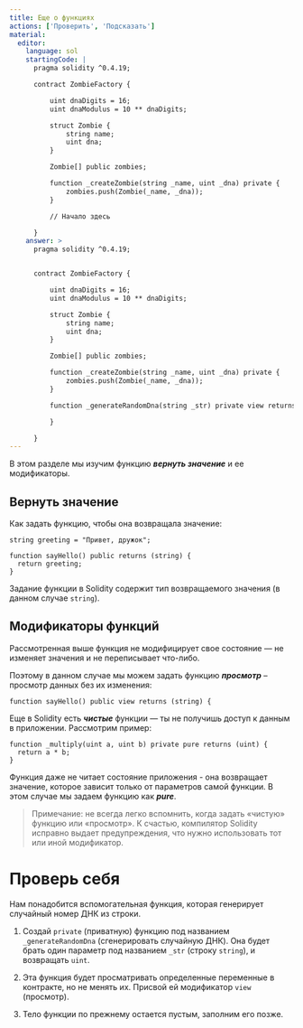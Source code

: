 ```yaml
---
title: Еще о функциях
actions: ['Проверить', 'Подсказать']
material:
  editor:
    language: sol
    startingCode: |
      pragma solidity ^0.4.19;

      contract ZombieFactory {

          uint dnaDigits = 16;
          uint dnaModulus = 10 ** dnaDigits;

          struct Zombie {
              string name;
              uint dna;
          }

          Zombie[] public zombies;

          function _createZombie(string _name, uint _dna) private {
              zombies.push(Zombie(_name, _dna));
          }

          // Начало здесь

      }
    answer: >
      pragma solidity ^0.4.19;


      contract ZombieFactory {

          uint dnaDigits = 16;
          uint dnaModulus = 10 ** dnaDigits;

          struct Zombie {
              string name;
              uint dna;
          }

          Zombie[] public zombies;

          function _createZombie(string _name, uint _dna) private {
              zombies.push(Zombie(_name, _dna));
          }

          function _generateRandomDna(string _str) private view returns (uint) {

          }

      }
---
```


В этом разделе мы изучим функцию **_вернуть значение_** и ее модификаторы.

## Вернуть значение

Как задать функцию, чтобы она возвращала значение:

```
string greeting = "Привет, дружок";

function sayHello() public returns (string) {
  return greeting;
}
```

Задание функции в Solidity содержит тип возвращаемого значения (в данном случае `string`).

## Модификаторы функций

Рассмотренная выше функция не модифицирует свое состояние — не изменяет значения и не переписывает что-либо.

Поэтому в данном случае мы можем задать функцию **_просмотр_** – просмотр данных без их изменения:

```
function sayHello() public view returns (string) {
```

Еще в Solidity есть **_чистые_** функции — ты не получишь доступ к данным в приложении. Рассмотрим пример:

```
function _multiply(uint a, uint b) private pure returns (uint) {
  return a * b;
}
```

Функция даже не читает состояние приложения - она возвращает значение, которое зависит только от параметров самой функции. В этом случае мы задаем функцию как **_pure_**.

> Примечание: не всегда легко вспомнить, когда задать «чистую» функцию или «просмотр». К счастью, компилятор Solidity исправно выдает предупреждения, что нужно использовать тот или иной модификатор.

# Проверь себя

Нам понадобится вспомогательная функция, которая генерирует случайный номер ДНК из строки.

1. Создай `private` (приватную) функцию под названием `_generateRandomDna` (сгенерировать случайную ДНК). Она будет брать один параметр под названием `_str` (строку `string`), и возвращать `uint`.

2. Эта функция будет просматривать определенные переменные в контракте, но не менять их. Присвой ей модификатор `view` (просмотр).

3. Тело функции по прежнему остается пустым, заполним его позже.
